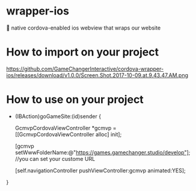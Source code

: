 # wrapper-ios
:iphone: native cordova-enabled ios webview that wraps our website

# How to import on your project

https://github.com/GameChangerInteractive/cordova-wrapper-ios/releases/download/v1.0.0/Screen.Shot.2017-10-09.at.9.43.47.AM.png

# How to use on your project

- (IBAction)goGameSite:(id)sender {

    GcmvpCordovaViewController *gcmvp = [[GcmvpCordovaViewController alloc] init];
    
    [gcmvp setWwwFolderName:@"https://games.gamechanger.studio/develop"]; //you can set your custome URL
    
    [self.navigationController pushViewController:gcmvp animated:YES];
    
}
